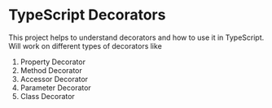 # TypeScript Decorators #

This project helps to understand decorators and how to use it in TypeScript. Will work on different types of decorators like
1. Property Decorator
2. Method Decorator
3. Accessor Decorator
3. Parameter Decorator
4. Class Decorator